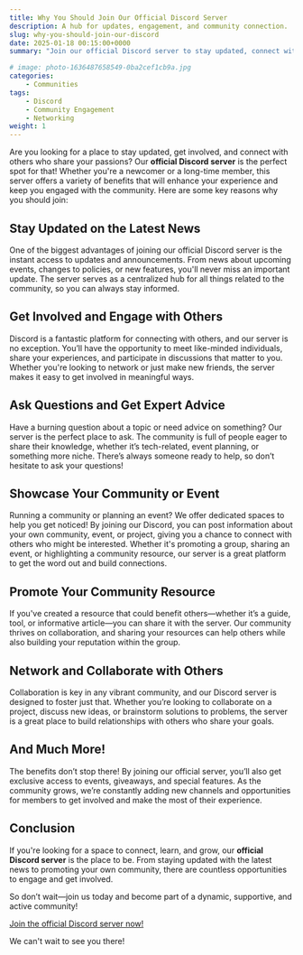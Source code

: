 ```yaml
---
title: Why You Should Join Our Official Discord Server
description: A hub for updates, engagement, and community connection.
slug: why-you-should-join-our-discord
date: 2025-01-18 00:15:00+0000
summary: "Join our official Discord server to stay updated, connect with like-minded individuals, ask questions, showcase your projects, and collaborate with the community. Gain access to exclusive events, discussions, and networking opportunities. Be part of a dynamic and supportive space—join today!"

# image: photo-1636487658549-0ba2cef1cb9a.jpg
categories:
    - Communities
tags:
    - Discord
    - Community Engagement
    - Networking
weight: 1
---
```


Are you looking for a place to stay updated, get involved, and connect with others who share your passions? Our **official Discord server** is the perfect spot for that! Whether you're a newcomer or a long-time member, this server offers a variety of benefits that will enhance your experience and keep you engaged with the community. Here are some key reasons why you should join:

## Stay Updated on the Latest News

One of the biggest advantages of joining our official Discord server is the instant access to updates and announcements. From news about upcoming events, changes to policies, or new features, you'll never miss an important update. The server serves as a centralized hub for all things related to the community, so you can always stay informed.

## Get Involved and Engage with Others

Discord is a fantastic platform for connecting with others, and our server is no exception. You’ll have the opportunity to meet like-minded individuals, share your experiences, and participate in discussions that matter to you. Whether you're looking to network or just make new friends, the server makes it easy to get involved in meaningful ways.

## Ask Questions and Get Expert Advice

Have a burning question about a topic or need advice on something? Our server is the perfect place to ask. The community is full of people eager to share their knowledge, whether it’s tech-related, event planning, or something more niche. There’s always someone ready to help, so don’t hesitate to ask your questions!

## Showcase Your Community or Event

Running a community or planning an event? We offer dedicated spaces to help you get noticed! By joining our Discord, you can post information about your own community, event, or project, giving you a chance to connect with others who might be interested. Whether it's promoting a group, sharing an event, or highlighting a community resource, our server is a great platform to get the word out and build connections.

## Promote Your Community Resource

If you've created a resource that could benefit others—whether it’s a guide, tool, or informative article—you can share it with the server. Our community thrives on collaboration, and sharing your resources can help others while also building your reputation within the group.

## Network and Collaborate with Others

Collaboration is key in any vibrant community, and our Discord server is designed to foster just that. Whether you’re looking to collaborate on a project, discuss new ideas, or brainstorm solutions to problems, the server is a great place to build relationships with others who share your goals.

## And Much More!

The benefits don’t stop there! By joining our official server, you’ll also get exclusive access to events, giveaways, and special features. As the community grows, we’re constantly adding new channels and opportunities for members to get involved and make the most of their experience.

## Conclusion

If you're looking for a space to connect, learn, and grow, our **official Discord server** is the place to be. From staying updated with the latest news to promoting your own community, there are countless opportunities to engage and get involved.

So don’t wait—join us today and become part of a dynamic, supportive, and active community!

[Join the official Discord server now!](https://discord.gg/YNkqmVGZbS)

We can't wait to see you there!

